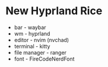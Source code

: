 # New Hyprland Rice

- bar - waybar
- wm  - hyprland
- editor - nvim (nvchad)
- terminal - kitty
- file manager - ranger
- font - FireCodeNerdFont
